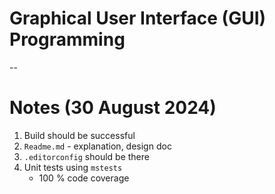 # Graphical User Interface (GUI) Programming 

-- 
# Notes (30 August 2024)

1. Build should be successful
2. `Readme.md` - explanation, design doc
3. `.editorconfig` should be there 
4. Unit tests using `mstests`
    - 100 % code coverage